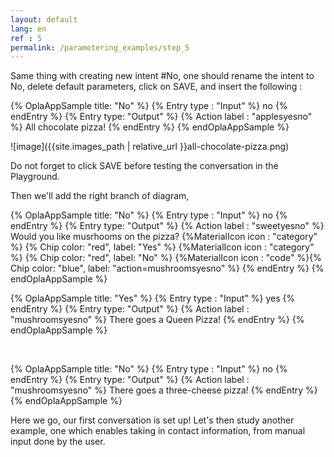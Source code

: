 ```yaml
---
layout: default
lang: en
ref : 5
permalink: /parametering_examples/step_5
---
```

Same thing with creating new intent #No, one should rename the intent to No, delete default parameters, click on SAVE, and insert the following :


{% OplaAppSample title: "No" %}
  {% Entry type : "Input" %}
    no
  {% endEntry %}
  {% Entry type: "Output" %}
  {% Action label : "applesyesno" %}
    All chocolate pizza!
  {% endEntry %}
{% endOplaAppSample %}





 ![image]({{site.images_path | relative_url }}all-chocolate-pizza.png)

Do not forget to click SAVE before testing the conversation in the Playground.

Then we'll add the right branch of diagram,


{% OplaAppSample title: "No" %}
  {% Entry type : "Input" %}
    no
  {% endEntry %}
  {% Entry type: "Output" %}
  {% Action label : "sweetyesno" %}
    Would you like musrhooms on the pizza? {%MaterialIcon icon : "category" %} {% Chip color: "red", label: "Yes" %} {%MaterialIcon icon : "category" %} {% Chip color: "red", label: "No" %} {%MaterialIcon icon : "code" %}{% Chip color: "blue", label: "action=mushroomsyesno" %} 
  {% endEntry %}
{% endOplaAppSample %}
<br>


{% OplaAppSample title: "Yes" %}
  {% Entry type : "Input" %}
    yes
  {% endEntry %}
  {% Entry type: "Output" %}
  {% Action label : "mushroomsyesno" %}
    There goes a Queen Pizza!
  {% endEntry %}
{% endOplaAppSample %}

<br>

{% OplaAppSample title: "No" %}
  {% Entry type : "Input" %}
    no
  {% endEntry %}
  {% Entry type: "Output" %}
  {% Action label : "mushroomsyesno" %}
    There goes a three-cheese pizza! 
  {% endEntry %}
{% endOplaAppSample %}

Here we go, our first conversation is set up! Let's then study another example, one which enables taking in contact information, from manual input done by the user.

